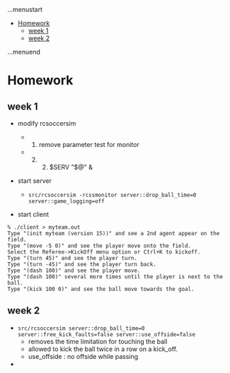 ...menustart

- [Homework](#5ec325c9726994dcd027d36d7929bf9b)
    - [week 1](#3d331cc7873589d733180e4e33f0accc)
    - [week 2](#6c1ce1e0d36f076c3aad0bd3a92fe868)

...menuend


<h2 id="5ec325c9726994dcd027d36d7929bf9b"></h2>


# Homework 

<h2 id="3d331cc7873589d733180e4e33f0accc"></h2>


## week 1 

 - modify rcsoccersim 
    - 1. remove parameter test for monitor
    - 2. 2. $SERV "$@" & 

 - start server
    - `src/rcsoccersim -rcssmonitor server::drop_ball_time=0 server::game_logging=off`

 - start client

```
% ./client > myteam.out    
Type "(init myteam (version 15))" and see a 2nd agent appear on the field. 
Type "(move -5 0)" and see the player move onto the field. 
Select the Referee->KickOff menu option or Ctrl+K to kickoff. 
Type "(turn 45)" and see the player turn. 
Type "(turn -45)" and see the player turn back. 
Type "(dash 100)" and see the player move. 
Type "(dash 100)" several more times until the player is next to the ball. 
Type "(kick 100 0)" and see the ball move towards the goal. 

```

<h2 id="6c1ce1e0d36f076c3aad0bd3a92fe868"></h2>


## week 2

 - `src/rcsoccersim server::drop_ball_time=0 server::free_kick_faults=false server::use_offside=false`
    - removes the time limitation for touching the ball 
    - allowed to kick the ball twice in a row on a kick_off. 
    - use_offside : no offside while passing
 - 
 


